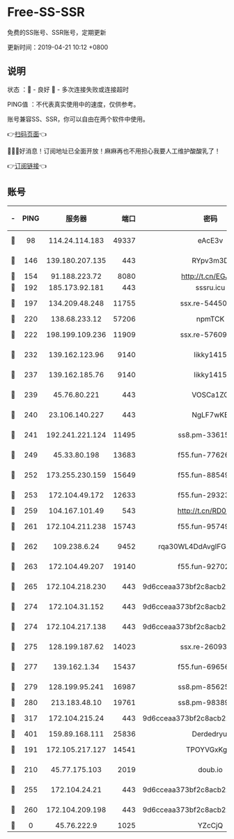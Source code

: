 # Free-SS-SSR

免费的SS账号、SSR账号，定期更新

更新时间：2019-04-21 10:12 +0800

## 说明

状态     ：🙂 - 良好 🙁 - 多次连接失败或连接超时

PING值   ：不代表真实使用中的速度，仅供参考。

账号兼容SS、SSR，你可以自由在两个软件中使用。

👉[扫码页面](https://liesauer.github.io/Free-SS-SSR/)👈

🎉🎉🎉好消息！订阅地址已全面开放！麻麻再也不用担心我要人工维护酸酸乳了！

👉[订阅链接](https://www.liesauer.net/yogurt/subscribe?ACCESS_TOKEN=DAYxR3mMaZAsaqUb)👈

## 账号

|-|PING|服务器|端口|密码|加密方式|区域|
|:----:|:----:|:-----:|-----:|:----:|:----:|:----:|
|🙂|98|114.24.114.183|49337|eAcE3v|chacha20-ietf|TW|
|🙂|146|139.180.207.135|443|RYpv3m3D|aes-256-cfb|JP|
|🙂|154|91.188.223.72|8080|http://t.cn/EGJIyrl|rc4-md5|RU|
|🙂|192|185.173.92.181|443|sssru.icu|rc4-md5|RU|
|🙂|197|134.209.48.248|11755|ssx.re-54450918|aes-256-cfb|US|
|🙂|220|138.68.233.12|57206|npmTCK|rc4-md5|US|
|🙂|222|198.199.109.236|11909|ssx.re-57609890|aes-256-cfb|US|
|🙂|232|139.162.123.96|9140|likky1415|aes-256-cfb|JP|
|🙂|237|139.162.185.76|9140|likky1415|aes-256-cfb|DE|
|🙂|239|45.76.80.221|443|VOSCa1ZG|aes-256-cfb|DE|
|🙂|240|23.106.140.227|443|NgLF7wKB|aes-256-cfb|US|
|🙂|241|192.241.221.124|11495|ss8.pm-33615619|aes-256-cfb|US|
|🙂|249|45.33.80.198|13683|f55.fun-77626498|aes-256-cfb|US|
|🙂|252|173.255.230.159|15649|f55.fun-88549751|aes-256-cfb|US|
|🙂|253|172.104.49.172|12633|f55.fun-29323678|aes-256-cfb|SG|
|🙂|259|104.167.101.49|543|http://t.cn/RD0D7sx|rc4-md5|CA|
|🙂|261|172.104.211.238|15743|f55.fun-95749894|aes-256-cfb|US|
|🙂|262|109.238.6.24|9452|rqa30WL4DdAvgIFG6Fs3znzTa|aes-256-cfb|FR|
|🙂|263|172.104.49.207|19140|f55.fun-92702028|aes-256-cfb|SG|
|🙂|265|172.104.218.230|443|9d6cceaa373bf2c8acb22e60b6a58be6|aes-256-cfb|US|
|🙂|274|172.104.31.152|443|9d6cceaa373bf2c8acb22e60b6a58be6|aes-256-cfb|US|
|🙂|274|172.104.217.138|443|9d6cceaa373bf2c8acb22e60b6a58be6|aes-256-cfb|US|
|🙂|275|128.199.187.62|14023|ssx.re-26093791|aes-256-cfb|SG|
|🙂|277|139.162.1.34|15437|f55.fun-69656616|aes-256-cfb|SG|
|🙂|279|128.199.95.241|16987|ss8.pm-85625063|aes-256-cfb|SG|
|🙂|280|213.183.48.10|19761|ss8.pm-98389702|rc4-md5|RU|
|🙂|317|172.104.215.24|443|9d6cceaa373bf2c8acb22e60b6a58be6|aes-256-cfb|US|
|🙂|401|159.89.168.111|25836|Derdedryuj|chacha20|IN|
|🙂|191|172.105.217.127|14541|TPOYVGxKglpi|aes-256-cfb|JP|
|🙂|210|45.77.175.103|2019|doub.io|aes-128-ctr|SG|
|🙂|255|172.104.24.21|443|9d6cceaa373bf2c8acb22e60b6a58be6|aes-256-cfb|US|
|🙂|260|172.104.209.198|443|9d6cceaa373bf2c8acb22e60b6a58be6|aes-256-cfb|US|
|🙁|0|45.76.222.9|1025|YZcCjQ|rc4-md5|JP|
